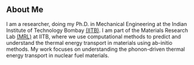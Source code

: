 ## About Me

I am a researcher, doing my Ph.D. in Mechanical Engineering at the Indian Institute of Technology Bombay [(IITB)](https://www.iitb.ac.in/). I am part of the Materials Research Lab [(MRL)](https://www.me.iitb.ac.in/~a_jain/) at IITB, where we use computational methods to predict and understand the thermal energy transport in materials using ab-initio methods. My work focuses on understanding the phonon-driven thermal energy transport in nuclear fuel materials.

<script src="http://code.jquery.com/jquery-1.4.2.min.js"></script> <script> var x = document.getElementsByClassName("site-footer-credits"); setTimeout(() => { x[0].remove(); }, 10); </script>
